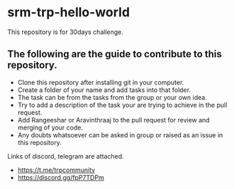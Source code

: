 # srm-trp-hello-world
This repository is for 30days challenge.


## The following are the guide to contribute to this repository.

- Clone this repository after installing git in your computer.
- Create a folder of your name and add tasks into that folder.
- The task can be from the tasks from the group or your own idea.
- Try to add a description of the task your are trying to achieve in the pull request.
- Add Rangeeshar or Aravinthraaj to the pull request for review and merging of your code.
- Any doubts whatsoever can be asked in group or raised as an issue in this repository.


Links of discord, telegram are attached.

- https://t.me/trpcommunity
- https://discord.gg/fpP7TDPm
